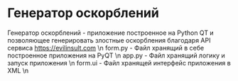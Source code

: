 # Генератор оскорблений
Генератор оскорблений - приложение построенное на Python QT и позволяющее генерировать злостные оскорбления благодаря API сервиса https://evilinsult.com \n
form.py - Файл хранящий в себе построенное приложения на PyQT \n
app.py - Файл хранящий логику и запуск приложения \n
form.ui - Файл хранящей интерфейс приложения в XML \n
